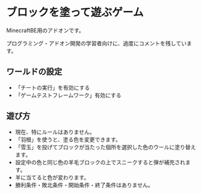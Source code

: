 # ブロックを塗って遊ぶゲーム

MinecraftBE用のアドオンです。

プログラミング・アドオン開発の学習者向けに、過度にコメントを残しています。


## ワールドの設定

* 「チートの実行」を有効にする
* 「ゲームテストフレームワーク」有効にする


## 遊び方

* 現在、特にルールはありません。
* 「羽根」を使うと、塗る色を変更できます。
* 「雪玉」を投げてブロックが当たった個所を選択した色のウールに塗り替えます。
* 設定中の色と同じ色の羊毛ブロックの上でスニークすると弾が補充されます。
* 羊に当てると色が変わります。
* 勝利条件・敗北条件・開始条件・終了条件はありません。
